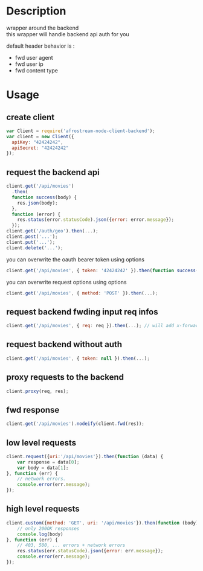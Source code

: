# Description

wrapper around the backend  
this wrapper will handle backend api auth for you  
  
default header behavior is :   
 - fwd user agent  
 - fwd user ip  
 - fwd content type  

# Usage

## create client

```js
var Client = require('afrostream-node-client-backend');
var client = new Client({
  apiKey: "42424242",
  apiSecret: "42424242"
});
```

## request the backend api

```js
client.get('/api/movies')
  .then(
  function success(body) {
    res.json(body);
  },
  function (error) {
    res.status(error.statusCode).json({error: error.message});
  });
client.get('/auth/geo').then(...);
client.post('...');
client.put('...');
client.delete('...');
```

you can overwrite the oauth bearer token using options

```js
client.get('/api/movies', { token: '42424242' }).then(function success(body) { });
```

you can overwrite request options using options 

```js
client.get('/api/movies', { method: 'POST' }).then(...);
```

## request backend fwding input req infos

```js
client.get('/api/movies', { req: req }).then(...); // will add x-forwarded-user-ip & content-type header
```

## request backend without auth

```js
client.get('/api/movies', { token: null }).then(...);
```

## proxy requests to the backend

```js
client.proxy(req, res);
```

## fwd response

```js
client.get('/api/movies').nodeify(client.fwd(res));
```

## low level requests

```js
client.request({uri:'/api/movies'}).then(function (data) {
    var response = data[0];
    var body = data[1];
}, function (err) {
    // network errors.
    console.error(err.message);
});
```

## high level requests

```js
client.custom({method: 'GET', uri: '/api/movies'}).then(function (body) {
    // only 200OK responses
    console.log(body)
}, function (err) {
    // 403, 500, ... errors + network errors
    res.status(err.statusCode).json({error: err.message});
    console.error(err.message);
});
```